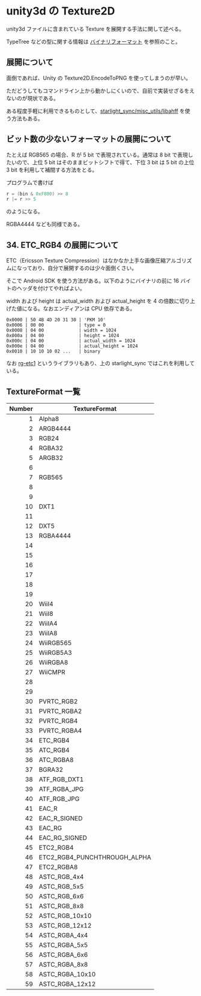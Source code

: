 # unity3d の Texture2D

unity3d ファイルに含まれている Texture を展開する手法に関して述べる。

TypeTree などの型に関する情報は [バイナリフォーマット](unity3d.md) を参照のこと。

## 展開について

面倒であれば、Unity の Texture2D.EncodeToPNG を使ってしまうのが早い。

ただどうしてもコマンドライン上から動かしにくいので、自前で実装せざるをえないのが現状である。

ある程度手軽に利用できるものとして、[starlight_sync/misc_utils/libahff](https://github.com/summertriangle-dev/starlight_sync/tree/master/misc_utils/libahff) を使う方法もある。

## ビット数の少ないフォーマットの展開について

たとえば RGB565 の場合、R が 5 bit で表現されている。通常は 8 bit で表現したいので、上位 5 bit はそのままビットシフトで得て、下位 3 bit は 5 bit の上位 3 bit を利用して補間する方法をとる。

プログラムで書けば

```c
r = (bin & 0xF800) >> 8
r |= r >> 5
```

のようになる。

RGBA4444 なども同様である。

## 34. ETC_RGB4 の展開について

ETC（Ericsson Texture Compression）はなかなか上手な画像圧縮アルゴリズムになっており、自分で展開するのは少々面倒くさい。

そこで Android SDK を使う方法がある。以下のようにバイナリの前に 16 バイトのヘッダを付けてやればよい。

width および height は actual_width および actual_height を 4 の倍数に切り上げた値になる。なおエンディアンは CPU 依存である。

```
0x0000 | 50 4B 4D 20 31 30 | 'PKM 10'
0x0006 | 00 00             | type = 0
0x0008 | 04 00             | width = 1024
0x000a | 04 00             | height = 1024
0x000c | 04 00             | actual_width = 1024
0x000e | 04 00             | actual_height = 1024
0x0010 | 10 10 10 02 ...   | binary
```

なお [rg-etc1](https://code.google.com/archive/p/rg-etc1/) というライブラリもあり、上の starlight_sync ではこれを利用している。

## TextureFormat 一覧

| Number | TextureFormat                |
|-------:|------------------------------|
|      1 | Alpha8                       |
|      2 | ARGB4444                     |
|      3 | RGB24                        |
|      4 | RGBA32                       |
|      5 | ARGB32                       |
|      6 |                              |
|      7 | RGB565                       |
|      8 |                              |
|      9 |                              |
|     10 | DXT1                         |
|     11 |                              |
|     12 | DXT5                         |
|     13 | RGBA4444                     |
|     14 |                              |
|     15 |                              |
|     16 |                              |
|     17 |                              |
|     18 |                              |
|     19 |                              |
|     20 | WiiI4                        |
|     21 | WiiI8                        |
|     22 | WiiIA4                       |
|     23 | WiiIA8                       |
|     24 | WiiRGB565                    |
|     25 | WiiRGB5A3                    |
|     26 | WiiRGBA8                     |
|     27 | WiiCMPR                      |
|     28 |                              |
|     29 |                              |
|     30 | PVRTC_RGB2                   |
|     31 | PVRTC_RGBA2                  |
|     32 | PVRTC_RGB4                   |
|     33 | PVRTC_RGBA4                  |
|     34 | ETC_RGB4                     |
|     35 | ATC_RGB4                     |
|     36 | ATC_RGBA8                    |
|     37 | BGRA32                       |
|     38 | ATF_RGB_DXT1                 |
|     39 | ATF_RGBA_JPG                 |
|     40 | ATF_RGB_JPG                  |
|     41 | EAC_R                        |
|     42 | EAC_R_SIGNED                 |
|     43 | EAC_RG                       |
|     44 | EAC_RG_SIGNED                |
|     45 | ETC2_RGB4                    |
|     46 | ETC2_RGB4_PUNCHTHROUGH_ALPHA |
|     47 | ETC2_RGBA8                   |
|     48 | ASTC_RGB_4x4                 |
|     49 | ASTC_RGB_5x5                 |
|     50 | ASTC_RGB_6x6                 |
|     51 | ASTC_RGB_8x8                 |
|     52 | ASTC_RGB_10x10               |
|     53 | ASTC_RGB_12x12               |
|     54 | ASTC_RGBA_4x4                |
|     55 | ASTC_RGBA_5x5                |
|     56 | ASTC_RGBA_6x6                |
|     57 | ASTC_RGBA_8x8                |
|     58 | ASTC_RGBA_10x10              |
|     59 | ASTC_RGBA_12x12              |

